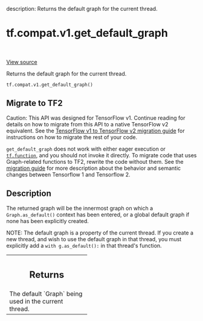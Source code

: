 description: Returns the default graph for the current thread.

<div itemscope itemtype="http://developers.google.com/ReferenceObject">
<meta itemprop="name" content="tf.compat.v1.get_default_graph" />
<meta itemprop="path" content="Stable" />
</div>

# tf.compat.v1.get_default_graph

<!-- Insert buttons and diff -->

<table class="tfo-notebook-buttons tfo-api nocontent" align="left">

</table>

<a target="_blank" class="external" href="/code/stable/tensorflow/python/framework/ops.py">View source</a>



Returns the default graph for the current thread.

<pre class="devsite-click-to-copy prettyprint lang-py tfo-signature-link">
<code>tf.compat.v1.get_default_graph()
</code></pre>





 <section><devsite-expandable expanded>
 <h2 class="showalways">Migrate to TF2</h2>

Caution: This API was designed for TensorFlow v1.
Continue reading for details on how to migrate from this API to a native
TensorFlow v2 equivalent. See the
[TensorFlow v1 to TensorFlow v2 migration guide](https://www.tensorflow.org/guide/migrate)
for instructions on how to migrate the rest of your code.

`get_default_graph` does not work with either eager execution or
<a href="../../../tf/function.md"><code>tf.function</code></a>, and you should not invoke it directly. To migrate code that
uses Graph-related functions to TF2, rewrite the code without them. See the
[migration guide](https://www.tensorflow.org/guide/migrate) for more
description about the behavior and semantic changes between Tensorflow 1 and
Tensorflow 2.


 </aside></devsite-expandable></section>

<h2>Description</h2>

<!-- Placeholder for "Used in" -->

The returned graph will be the innermost graph on which a
`Graph.as_default()` context has been entered, or a global default
graph if none has been explicitly created.

NOTE: The default graph is a property of the current thread. If you
create a new thread, and wish to use the default graph in that
thread, you must explicitly add a `with g.as_default():` in that
thread's function.



<!-- Tabular view -->
 <table class="responsive fixed orange">
<colgroup><col width="214px"><col></colgroup>
<tr><th colspan="2"><h2 class="add-link">Returns</h2></th></tr>
<tr class="alt">
<td colspan="2">
The default `Graph` being used in the current thread.
</td>
</tr>

</table>

